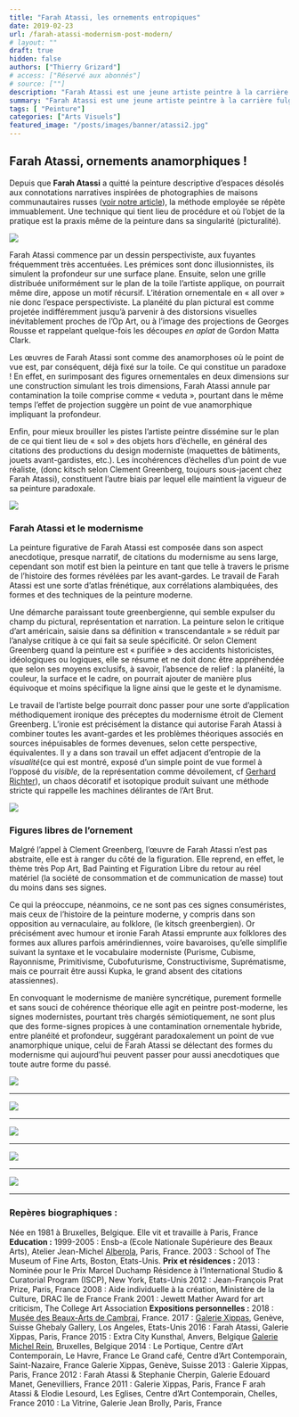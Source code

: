 ```yaml
---
title: "Farah Atassi, les ornements entropiques"
date: 2019-02-23
url: /farah-atassi-modernism-post-modern/
# layout: ""
draft: true
hidden: false
authors: ["Thierry Grizard"]
# access: ["Réservé aux abonnés"]
# source: [""]
description: "Farah Atassi est une jeune artiste peintre à la carrière fulgurante dont le motif essentiel est tiré de l'histoire de l'art moderne et des avant-gardes"
summary: "Farah Atassi est une jeune artiste peintre à la carrière fulgurante dont le motif essentiel est tiré de l'histoire de l'art moderne et des avant-gardes"
tags: [ "Peinture"]
categories: ["Arts Visuels"]
featured_image: "/posts/images/banner/atassi2.jpg"
---
```

## Farah Atassi, ornements anamorphiques !

Depuis que **Farah Atassi** a quitté la peinture descriptive d’espaces désolés aux connotations narratives inspirées de photographies de maisons communautaires russes ([voir notre article](/farah-atassi-entropie-decorative/)), la méthode employée se répète immuablement. Une technique qui tient lieu de procédure et où l’objet de la pratique est la praxis même de la peinture dans sa singularité (picturalité).

![](/posts/images/atassi/farah-atassi_painting_modernism_ornamental.005-3.jpg)

Farah Atassi commence par un dessin perspectiviste, aux fuyantes fréquemment très accentuées. Les prémices sont donc illusionnistes, ils simulent la profondeur sur une surface plane. Ensuite, selon une grille distribuée uniformément sur le plan de la toile l’artiste applique, on pourrait même dire, appose un motif récursif. L’itération ornementale en « all over » nie donc l’espace perspectiviste. La planéité du plan pictural est comme projetée indifféremment jusqu’à parvenir à des distorsions visuelles inévitablement proches de l’Op Art, ou à l’image des projections de Georges Rousse et rappelant quelque-fois les découpes *en aplat* de Gordon Matta Clark.

Les œuvres de Farah Atassi sont comme des anamorphoses où le point de vue est, par conséquent, déjà fixé sur la toile. Ce qui constitue un paradoxe ! En effet, en surimposant des figures ornementales en deux dimensions sur une construction simulant les trois dimensions, Farah Atassi annule par contamination la toile comprise comme « veduta », pourtant dans le même temps l’effet de projection suggère un point de vue anamorphique impliquant la profondeur.

Enfin, pour mieux brouiller les pistes l’artiste peintre dissémine sur le plan de ce qui tient lieu de « sol » des objets hors d’échelle, en général des citations des productions du design moderniste (maquettes de bâtiments, jouets avant-gardistes, etc.). Les incohérences d’échelles d’un point de vue réaliste, (donc kitsch selon Clement Greenberg, toujours sous-jacent chez Farah Atassi), constituent l’autre biais par lequel elle maintient la vigueur de sa peinture paradoxale.

![](/posts/images/atassi/farah-atassi_painting_modernism_ornamental.005-4.jpg)

### Farah Atassi et le modernisme

La peinture figurative de Farah Atassi est composée dans son aspect anecdotique, presque narratif, de citations du modernisme au sens large, cependant son motif est bien la peinture en tant que telle à travers le prisme de l’histoire des formes révélées par les avant-gardes. Le travail de Farah Atassi est une sorte d’atlas frénétique, aux corrélations alambiquées, des formes et des techniques de la peinture moderne.

Une démarche paraissant toute greenbergienne, qui semble expulser du champ du pictural, représentation et narration. La peinture selon le critique d’art américain, saisie dans sa définition « transcendantale » se réduit par l’analyse critique à ce qui fait sa seule spécificité. Or selon Clement Greenberg quand la peinture est « purifiée » des accidents historicistes, idéologiques ou logiques, elle se résume et ne doit donc être appréhendée que selon ses moyens exclusifs, à savoir, l’absence de relief : la planéité, la couleur, la surface et le cadre, on pourrait ajouter de manière plus équivoque et moins spécifique la ligne ainsi que le geste et le dynamisme.

Le travail de l’artiste belge pourrait donc passer pour une sorte d’application méthodiquement ironique des préceptes du modernisme étroit de Clement Greenberg. L’ironie est précisément la distance qui autorise Farah Atassi à combiner toutes les avant-gardes et les problèmes théoriques associés en sources inépuisables de formes devenues, selon cette perspective, équivalentes. Il y a dans son travail un effet adjacent d’entropie de la *visualité*(ce qui est montré, exposé d’un simple point de vue formel à l’opposé du *visible*, de la représentation comme dévoilement, cf [Gerhard Richter](/tags/gerhard-richter/)), un chaos décoratif et isotopique produit suivant une méthode stricte qui rappelle les machines délirantes de l’Art Brut.

![](/posts/images/atassi/farah-atassi_painting_modernism_ornamental.005.jpg)

### Figures libres de l’ornement

Malgré l’appel à Clement Greenberg, l’œuvre de Farah Atassi n’est pas abstraite, elle est à ranger du côté de la figuration. Elle reprend, en effet, le thème très Pop Art, Bad Painting et Figuration Libre du retour au réel matériel (la société de consommation et de communication de masse) tout du moins dans ses signes.

Ce qui la préoccupe, néanmoins, ce ne sont pas ces signes consuméristes, mais ceux de l’histoire de la peinture moderne, y compris dans son opposition au vernaculaire, au folklore, (le kitsch greenbergien). Or précisément avec humour et ironie Farah Atassi emprunte aux folklores des formes aux allures parfois amérindiennes, voire bavaroises, qu’elle simplifie suivant la syntaxe et le vocabulaire moderniste (Purisme, Cubisme, Rayonnisme, Primitivisme, Cubofuturisme, Constructivisme, Suprématisme, mais ce pourrait être aussi Kupka, le grand absent des citations atassiennes).

En convoquant le modernisme de manière syncrétique, purement formelle et sans souci de cohérence théorique elle agit en peintre post-moderne, les signes modernistes, pourtant très chargés sémiotiquement, ne sont plus que des forme-signes propices à une contamination ornementale hybride, entre planéité et profondeur, suggérant paradoxalement un point de vue anamorphique unique, celui de Farah Atassi se délectant des formes du modernisme qui aujourd’hui peuvent passer pour aussi anecdotiques que toute autre forme du passé.

![](/posts/images/atassi/farah-atassi_painting_modernism_ornamental.005-2.jpg)

---

![](/posts/images/atassi/farah-atassi_painting_modernism_ornamental.005-5.jpg)

---

![](/posts/images/atassi/farah-atassi-painting-cubism-exhibition-solo-show-art-contemporary-art-xippas-paris-france-2016-art-gallery-labyrinthe-ornamental.053.jpg)

---

![](/posts/images/atassi/farah-atassi_painting_modernism_ornamental.013-8.jpg)

---

![](/posts/images/atassi/farah-atassi_painting_modernism_ornamental.013-10.jpg)

---

### Repères biographiques :

Née en 1981 à Bruxelles, Belgique.
Elle vit et travaille à Paris, France **Education :**
1999-2005 : Ensb-a (Ecole Nationale Supérieure des Beaux Arts), Atelier Jean-Michel [Alberola](https://www.artefields.net/alberola-laventure-des-details/), Paris, France. 
2003 : School of The Museum of Fine Arts, Boston, Etats-Unis. **Prix et résidences :**
2013 :
Nominée pour le Prix Marcel Duchamp
Résidence à l’International Studio & Curatorial Program (ISCP), New York, Etats-Unis
2012 : Jean-François Prat Prize, Paris, France
2008 : Aide individuelle à la création, Ministère de la Culture, DRAC île de France Frank
2001 : Jewett Mather Award for art criticism, The College Art Association **Expositions personnelles :**
2018 : [Musée des Beaux-Arts de Cambrai](http://www.villedecambrai.com/culture/le-musee-des-beaux-arts/?ref=artefields.net), France.
2017 :
[Galerie Xippas](http://www.xippas.com/?ref=artefields.net), Genève, Suisse 
Ghebaly Gallery, Los Angeles, Etats-Unis
2016 : Farah Atassi, Galerie Xippas, Paris, France
2015 :
Extra City Kunsthal, Anvers, Belgique
[Galerie Michel Rein](http://michelrein.com/?ref=artefields.net), Bruxelles, Belgique 
2014 :
Le Portique, Centre d’Art Contemporain, Le Havre, France
Le Grand café, Centre d’Art Contemporain, Saint-Nazaire, France
Galerie Xippas, Genève, Suisse
2013 : Galerie Xippas, Paris, France
2012 : Farah Atassi & Stephanie Cherpin, Galerie Edouard Manet, Genevilliers, France
2011 :
Galerie Xippas, Paris, France F
arah Atassi & Elodie Lesourd, Les Eglises, Centre d’Art Contemporain, Chelles, France
2010 : La Vitrine, Galerie Jean Brolly, Paris, France